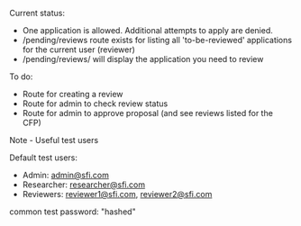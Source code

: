Current status:

- One application is allowed. Additional attempts to apply are denied.
- /pending/reviews route exists for listing all 'to-be-reviewed' applications for the current user (reviewer)
- /pending/reviews/<app-id> will display the application you need to review

To do:

- Route for creating a review
- Route for admin to check review status
- Route for admin to approve proposal (and see reviews listed for the CFP)


Note - Useful test users

Default test users:
- Admin: admin@sfi.com
- Researcher: researcher@sfi.com
- Reviewers: reviewer1@sfi.com, reviewer2@sfi.com


common test password: "hashed"
